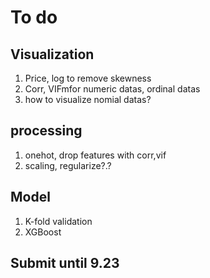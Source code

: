 # To do
## Visualization
1. Price, log to remove skewness
3. Corr, VIFmfor numeric datas, ordinal datas
4. how to visualize nomial datas?

## processing
1. onehot, drop features with corr,vif
2. scaling, regularize?.?

## Model
1. K-fold validation
2. XGBoost

## Submit until 9.23
